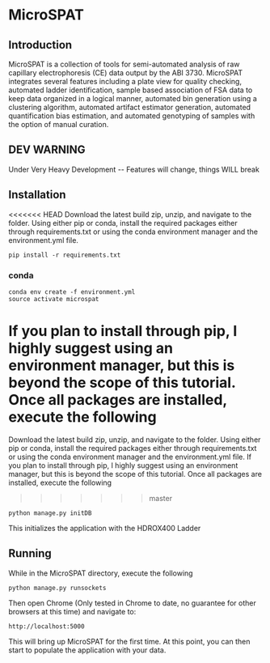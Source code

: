 # MicroSPAT

## Introduction
MicroSPAT is a collection of tools for semi-automated analysis of raw capillary electrophoresis (CE) data output by the ABI 3730. MicroSPAT integrates several features including a plate view for quality checking, automated ladder identification, sample based association of FSA data to keep data organized in a logical manner, automated bin generation using a clustering algorithm, automated artifact estimator generation, automated quantification bias estimation, and automated genotyping of samples with the option of manual curation.

## DEV WARNING
Under Very Heavy Development -- Features will change, things WILL break

## Installation
<<<<<<< HEAD
Download the latest build zip, unzip, and navigate to the folder.  Using either pip or conda, install the required packages either through requirements.txt or using the conda environment manager and the environment.yml file.

```
pip install -r requirements.txt
```

### conda
```
conda env create -f environment.yml
source activate microspat
```

If you plan to install through pip, I highly suggest using an environment manager, but this is beyond the scope of this tutorial. Once all packages are installed, execute the following
=======
Download the latest build zip, unzip, and navigate to the folder.  Using either pip or conda, install the required packages either through requirements.txt or using the conda environment manager and the environment.yml file.  If you plan to install through pip, I highly suggest using an environment manager, but this is beyond the scope of this tutorial. Once all packages are installed, execute the following
>>>>>>> master

```
python manage.py initDB
```

This initializes the application with the HDROX400 Ladder

## Running
While in the MicroSPAT directory, execute the following

```
python manage.py runsockets
```

Then open Chrome (Only tested in Chrome to date, no guarantee for other browsers at this time) and navigate to:
```
http://localhost:5000
```

This will bring up MicroSPAT for the first time.  At this point, you can then start to populate the application with your data.
